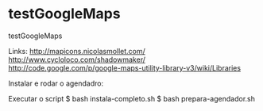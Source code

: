 testGoogleMaps
==============

testGoogleMaps

Links:
http://mapicons.nicolasmollet.com/
http://www.cycloloco.com/shadowmaker/
http://code.google.com/p/google-maps-utility-library-v3/wiki/Libraries

Instalar e rodar o agendadro:

Executar o script 
$ bash instala-completo.sh
$ bash prepara-agendador.sh

